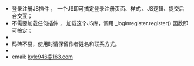  * 登录注册JS插件 ， 一个JS即可搞定登录注册页面、样式 、JS逻辑、提交后台交互；
 * 不需要加载任何插件 ， 加载这个JS库，调用 _loginregister.register() 函数即可搞定；
 * 
 * 码砖不易，使用时请保留作者姓名和联系方式。
 * 
 * email: kyle946@163.com

